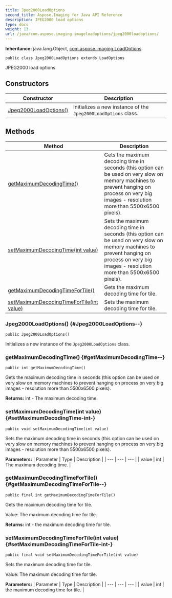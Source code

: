 ```yaml
---
title: Jpeg2000LoadOptions
second_title: Aspose.Imaging for Java API Reference
description: JPEG2000 load options
type: docs
weight: 13
url: /java/com.aspose.imaging.imageloadoptions/jpeg2000loadoptions/
---
```

**Inheritance:**
java.lang.Object, [com.aspose.imaging.LoadOptions](../../com.aspose.imaging/loadoptions)
```
public class Jpeg2000LoadOptions extends LoadOptions
```

JPEG2000 load options
## Constructors

| Constructor | Description |
| --- | --- |
| [Jpeg2000LoadOptions()](#Jpeg2000LoadOptions--) | Initializes a new instance of the `Jpeg2000LoadOptions` class. |
## Methods

| Method | Description |
| --- | --- |
| [getMaximumDecodingTime()](#getMaximumDecodingTime--) | Gets the maximum decoding time in seconds (this option can be used on very slow on memory machines to prevent hanging on process on very big images - resolution more than 5500x6500 pixels). |
| [setMaximumDecodingTime(int value)](#setMaximumDecodingTime-int-) | Sets the maximum decoding time in seconds (this option can be used on very slow on memory machines to prevent hanging on process on very big images - resolution more than 5500x6500 pixels). |
| [getMaximumDecodingTimeForTile()](#getMaximumDecodingTimeForTile--) | Gets the maximum decoding time for tile. |
| [setMaximumDecodingTimeForTile(int value)](#setMaximumDecodingTimeForTile-int-) | Sets the maximum decoding time for tile. |
### Jpeg2000LoadOptions() {#Jpeg2000LoadOptions--}
```
public Jpeg2000LoadOptions()
```


Initializes a new instance of the `Jpeg2000LoadOptions` class.

### getMaximumDecodingTime() {#getMaximumDecodingTime--}
```
public int getMaximumDecodingTime()
```


Gets the maximum decoding time in seconds (this option can be used on very slow on memory machines to prevent hanging on process on very big images - resolution more than 5500x6500 pixels).

**Returns:**
int - The maximum decoding time.
### setMaximumDecodingTime(int value) {#setMaximumDecodingTime-int-}
```
public void setMaximumDecodingTime(int value)
```


Sets the maximum decoding time in seconds (this option can be used on very slow on memory machines to prevent hanging on process on very big images - resolution more than 5500x6500 pixels).

**Parameters:**
| Parameter | Type | Description |
| --- | --- | --- |
| value | int | The maximum decoding time. |

### getMaximumDecodingTimeForTile() {#getMaximumDecodingTimeForTile--}
```
public final int getMaximumDecodingTimeForTile()
```


Gets the maximum decoding time for tile.

Value: The maximum decoding time for tile.

**Returns:**
int - the maximum decoding time for tile.
### setMaximumDecodingTimeForTile(int value) {#setMaximumDecodingTimeForTile-int-}
```
public final void setMaximumDecodingTimeForTile(int value)
```


Sets the maximum decoding time for tile.

Value: The maximum decoding time for tile.

**Parameters:**
| Parameter | Type | Description |
| --- | --- | --- |
| value | int | the maximum decoding time for tile. |

